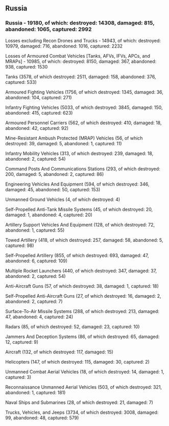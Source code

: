 
 
 ## Russia
 
 ### Russia - 19180, of which: destroyed: 14308, damaged: 815, abandoned: 1065, captured: 2992

 Losses excluding Recon Drones and Trucks - 14943, of which: destroyed: 10979, damaged: 716, abandoned: 1016, captured: 2232

 Losses of Armoured Combat Vehicles [Tanks, AFVs, IFVs, APCs, and MRAPs] - 10985, of which: destroyed: 8150, damaged: 367, abandoned: 938, captured: 1530

 

 

 Tanks (3578, of which destroyed: 2511, damaged: 158, abandoned: 376, captured: 533)

 Armoured Fighting Vehicles (1756, of which destroyed: 1345, damaged: 36, abandoned: 104, captured: 271)

 Infantry Fighting Vehicles (5033, of which destroyed: 3845, damaged: 150, abandoned: 415, captured: 623)

 Armoured Personnel Carriers (562, of which destroyed: 410, damaged: 18, abandoned: 42, captured: 92)

 Mine-Resistant Ambush Protected (MRAP) Vehicles (56, of which destroyed: 39, damaged: 5, abandoned: 1, captured: 11)

 Infantry Mobility Vehicles (313, of which destroyed: 239, damaged: 18, abandoned: 2, captured: 54)

 Command Posts And Communications Stations (293, of which destroyed: 200, damaged: 5, abandoned: 2, captured: 86)

 Engineering Vehicles And Equipment (594, of which destroyed: 346, damaged: 45, abandoned: 50, captured: 153)

 Unmanned Ground Vehicles (4, of which destroyed: 4)

 Self-Propelled Anti-Tank Missile Systems (45, of which destroyed: 20, damaged: 1, abandoned: 4, captured: 20)

 Artillery Support Vehicles And Equipment (128, of which destroyed: 72, abandoned: 1, captured: 55)

 Towed Artillery (418, of which destroyed: 257, damaged: 58, abandoned: 5, captured: 98)

 Self-Propelled Artillery (855, of which destroyed: 693, damaged: 47, abandoned: 6, captured: 109)

 Multiple Rocket Launchers (440, of which destroyed: 347, damaged: 37, abandoned: 2, captured: 54)

 Anti-Aircraft Guns (57, of which destroyed: 38, damaged: 1, captured: 18)

 Self-Propelled Anti-Aircraft Guns (27, of which destroyed: 16, damaged: 2, abandoned: 2, captured: 7)

 Surface-To-Air Missile Systems (288, of which destroyed: 213, damaged: 47, abandoned: 4, captured: 24)

 Radars (85, of which destroyed: 52, damaged: 23, captured: 10)

 Jammers And Deception Systems (86, of which destroyed: 65, damaged: 12, captured: 9)

 Aircraft (132, of which destroyed: 117, damaged: 15)

 Helicopters (147, of which destroyed: 115, damaged: 30, captured: 2)

 Unmanned Combat Aerial Vehicles (18, of which destroyed: 14, damaged: 1, captured: 3)

 Reconnaissance Unmanned Aerial Vehicles (503, of which destroyed: 321, abandoned: 1, captured: 181)

 Naval Ships and Submarines (28, of which destroyed: 21, damaged: 7)

 Trucks, Vehicles, and Jeeps (3734, of which destroyed: 3008, damaged: 99, abandoned: 48, captured: 579)

